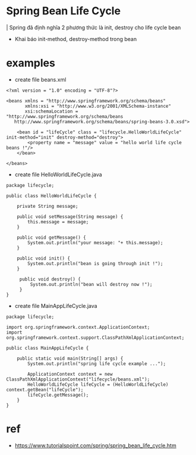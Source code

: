 # Spring Bean Life Cycle
| Spring đã định nghĩa 2 phương thức là init, destroy cho life cycle bean
* Khai báo init-method, destroy-method trong bean

# examples
* create file beans.xml 
```
<?xml version = "1.0" encoding = "UTF-8"?>

<beans xmlns = "http://www.springframework.org/schema/beans"
       xmlns:xsi = "http://www.w3.org/2001/XMLSchema-instance"
       xsi:schemaLocation = "http://www.springframework.org/schema/beans
   http://www.springframework.org/schema/beans/spring-beans-3.0.xsd">

    <bean id = "lifeCycle" class = "lifecycle.HelloWorldLifeCycle" init-method="init" destroy-method="destroy">
        <property name = "message" value = "hello world life cycle beans !"/>
    </bean>

</beans>
```

* create file HelloWorldLifeCycle.java
```
package lifecycle;

public class HelloWorldLifeCycle {

    private String message;

    public void setMessage(String message) {
        this.message = message;
    }

    public void getMessage() {
        System.out.println("your message: "+ this.message);
    }

    public void init() {
        System.out.println("bean is going through init !");
    }

     public void destroy() {
         System.out.println("bean will destroy now !");
     }
}
```

* create file MainAppLifeCycle.java
```
package lifecycle;

import org.springframework.context.ApplicationContext;
import org.springframework.context.support.ClassPathXmlApplicationContext;

public class MainAppLifeCycle {

    public static void main(String[] args) {
        System.out.println("spring life cycle example ...");

        ApplicationContext context = new ClassPathXmlApplicationContext("lifecycle/beans.xml");
        HelloWorldLifeCycle lifeCycle = (HelloWorldLifeCycle) context.getBean("lifeCycle");
        lifeCycle.getMessage();
    }
}
```

# ref
* https://www.tutorialspoint.com/spring/spring_bean_life_cycle.htm